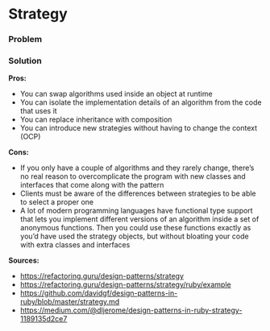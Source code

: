 # Strategy

### Problem
### Solution

**Pros:**
- You can swap algorithms used inside an object at runtime
- You can isolate the implementation details of an algorithm from the code that uses it
- You can replace inheritance with composition
- You can introduce new strategies without having to change the context (OCP)

**Cons:**
- If you only have a couple of algorithms and they rarely change, there’s no real reason to overcomplicate the program with new classes and interfaces that come along with the pattern
- Clients must be aware of the differences between strategies to be able to select a proper one
- A lot of modern programming languages have functional type support that lets you implement different versions of an algorithm inside a set of anonymous functions. Then you could use these functions exactly as you’d have used the strategy objects, but without bloating your code with extra classes and interfaces

**Sources:**
- https://refactoring.guru/design-patterns/strategy
- https://refactoring.guru/design-patterns/strategy/ruby/example
- https://github.com/davidgf/design-patterns-in-ruby/blob/master/strategy.md
- https://medium.com/@dljerome/design-patterns-in-ruby-strategy-1189135d2ce7
